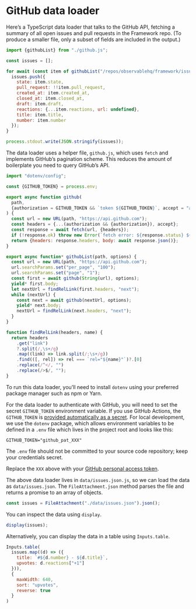 # GitHub data loader

Here’s a TypeScript data loader that talks to the GitHub API, fetching a summary of all open issues and pull requests in the Framework repo. (To produce a smaller file, only a subset of fields are included in the output.)

```js run=false
import {githubList} from "./github.js";

const issues = [];

for await (const item of githubList("/repos/observablehq/framework/issues?state=open")) {
  issues.push({
    state: item.state,
    pull_request: !!item.pull_request,
    created_at: item.created_at,
    closed_at: item.closed_at,
    draft: item.draft,
    reactions: {...item.reactions, url: undefined},
    title: item.title,
    number: item.number
  });
}

process.stdout.write(JSON.stringify(issues));
```

The data loader uses a helper file, `github.js`, which uses `fetch` and implements GitHub’s pagination scheme. This reduces the amount of boilerplate you need to query GitHub’s API.

```js run=false
import "dotenv/config";

const {GITHUB_TOKEN} = process.env;

export async function github(
  path,
  {authorization = GITHUB_TOKEN && `token ${GITHUB_TOKEN}`, accept = "application/vnd.github.v3+json"} = {}
) {
  const url = new URL(path, "https://api.github.com");
  const headers = {...(authorization && {authorization}), accept};
  const response = await fetch(url, {headers});
  if (!response.ok) throw new Error(`fetch error: ${response.status} ${url}`);
  return {headers: response.headers, body: await response.json()};
}

export async function* githubList(path, options) {
  const url = new URL(path, "https://api.github.com");
  url.searchParams.set("per_page", "100");
  url.searchParams.set("page", "1");
  const first = await github(String(url), options);
  yield* first.body;
  let nextUrl = findRelLink(first.headers, "next");
  while (nextUrl) {
    const next = await github(nextUrl, options);
    yield* next.body;
    nextUrl = findRelLink(next.headers, "next");
  }
}

function findRelLink(headers, name) {
  return headers
    .get("link")
    ?.split(/,\s+/g)
    .map((link) => link.split(/;\s+/g))
    .find(([, rel]) => rel === `rel="${name}"`)?.[0]
    .replace(/^</, "")
    .replace(/>$/, "");
}
```

<div class="note">

To run this data loader, you’ll need to install `dotenv` using your preferred package manager such as npm or Yarn.

</div>

For the data loader to authenticate with GitHub, you will need to set the secret `GITHUB_TOKEN` environment variable. If you use GitHub Actions, the `GITHUB_TOKEN` is [provided automatically as a secret](https://docs.github.com/en/actions/security-guides/automatic-token-authentication). For local development, we use the `dotenv` package, which allows environment variables to be defined in a `.env` file which lives in the project root and looks like this:

```
GITHUB_TOKEN="github_pat_XXX"
```

<div class="warning">

The `.env` file should not be committed to your source code repository; keep your credentials secret.

</div>

Replace the `XXX` above with your [GitHub personal access token](https://docs.github.com/en/authentication/keeping-your-account-and-data-secure/managing-your-personal-access-tokens).

The above data loader lives in `data/issues.json.js`, so we can load the data as `data/issues.json`. The `FileAttachment.json` method parses the file and returns a promise to an array of objects.

```js echo
const issues = FileAttachment("./data/issues.json").json();
```

You can inspect the data using `display`.

```js echo
display(issues);
```

Alternatively, you can display the data in a table using `Inputs.table`.

```js echo
Inputs.table(
  issues.map((d) => ({
    title: `#${d.number} - ${d.title}`,
    upvotes: d.reactions["+1"]
  })),
  {
    maxWidth: 640,
    sort: "upvotes",
    reverse: true
  }
)
```
